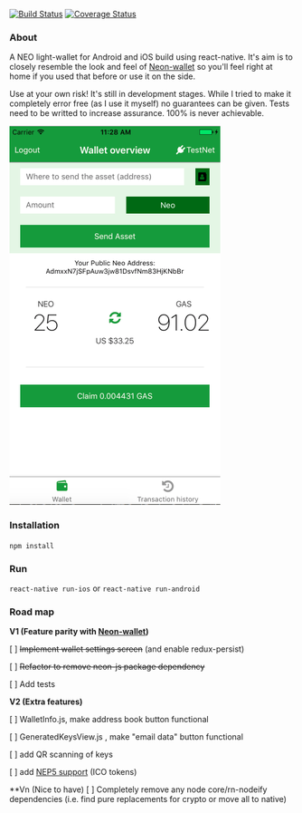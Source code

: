 [![Build Status](https://travis-ci.org/ixje/neon-wallet-react-native.svg?branch=master)](https://travis-ci.org/ixje/neon-wallet-react-native) [![Coverage Status](https://coveralls.io/repos/github/ixje/neon-wallet-react-native/badge.svg?branch=master)](https://coveralls.io/github/ixje/neon-wallet-react-native?branch=master)

### About
A NEO light-wallet for Android and iOS build using react-native. It's aim is to closely resemble the look and feel of [Neon-wallet](https://github.com/CityOfZion/neon-wallet) so you'll feel right at home if you used that before or use it on the side.

<aside class="warning">
Use at your own risk! It's still in development stages. While I tried to make it completely error free (as I use it myself) no guarantees can be given. Tests need to be writted to increase assurance. 100% is never achievable.
</aside>

![wallet](/Screenshot.png)

### Installation
`npm install`

### Run
`react-native run-ios`
or
`react-native run-android`

### Road map
**V1 (Feature parity with [Neon-wallet](https://github.com/CityOfZion/neon-wallet))**

[ ] ~~Implement wallet settings screen~~ (and enable redux-persist)

[ ] ~~Refactor to remove neon-js package dependency~~

[ ] Add tests

**V2 (Extra features)**

[ ] WalletInfo.js, make address book button functional 

[ ] GeneratedKeysView.js , make "email data" button functional

[ ] add QR scanning of keys

[ ] add [NEP5 support](https://github.com/neo-project/proposals/pull/4) (ICO tokens)

**Vn (Nice to have)
[ ] Completely remove any node core/rn-nodeify dependencies (i.e. find pure replacements for crypto or move all to native)